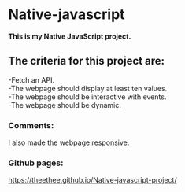 # Native-javascript

**This is my Native JavaScript project.**

## The criteria for this project are:

-Fetch an API. <br>
-The webpage should display at least ten values. <br>
-The webpage should be interactive with events. <br>
-The webpage should be dynamic. <br>

### Comments:

I also made the webpage responsive.

### Github pages:

https://theethee.github.io/Native-javascript-project/
